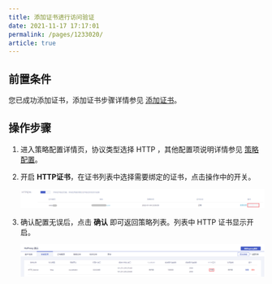 ```yaml
---
title: 添加证书进行访问验证    
date: 2021-11-17 17:17:01
permalink: /pages/1233020/
article: true
---
```



## 前置条件

您已成功添加证书，添加证书步骤详情参见 [添加证书](../../04.操作指南/02.证书管理/00.配置证书.md)。

## 操作步骤

1. 进入策略配置详情页，协议类型选择 HTTP ，其他配置项说明详情参见 [策略配置](../01.负载均衡监听策略/00.创建负载均衡监听策略.md)。

2. 开启 **HTTP证书**，在证书列表中选择需要绑定的证书，点击操作中的开关。

   ![证书配置](../../pic/set-ssl.png)

3. 确认配置无误后，点击 **确认** 即可返回策略列表。列表中 HTTP 证书显示开启。

   ![开启证书](../../pic/enable-ssl.png)
